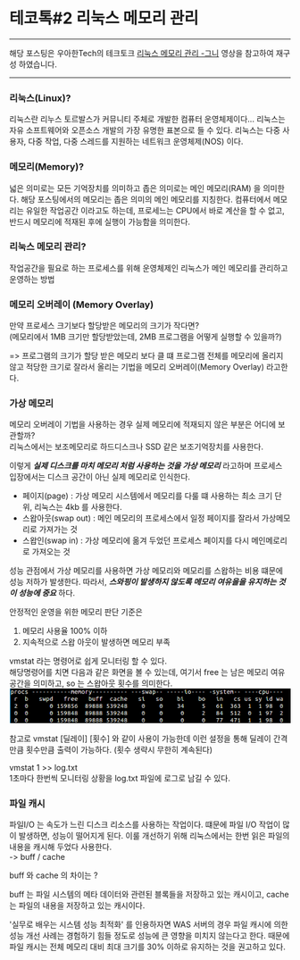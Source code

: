 # 테코톡#2 리눅스 메모리 관리

---

해당 포스팅은 우아한Tech의 테크토크 [리눅스 메모리 관리 -그니](https://www.youtube.com/watch?v=OPdjLaW0flU) 영상을 참고하여 재구성 하였습니다.

---

### 리눅스(Linux)?

리눅스란 리누스 토르발스가 커뮤니티 주체로 개발한 컴퓨터 운영체제이다... 리눅스는 자유 소프트웨어와 오픈소스 개발의 가장 유명한 표본으로 들 수 있다.
리눅스는 다중 사용자, 다중 작업, 다중 스레드를 지원하는 네트워크 운영체제(NOS) 이다.  


### 메모리(Memory)?
넓은 의미로는 모든 기억장치를 의미하고 좁은 의미로는 메인 메모리(RAM) 을 의미한다. 해당 포스팅에서의 메모리는 좁은 의미의 메인 메모리를 지칭한다.
컴퓨터에서 메모리는 유일한 작업공간 이라고도 하는데, 프로세느는 CPU에서 바로 계산을 할 수 없고, 반드시 메모리에 적재된 후에 실행이 가능함을 의미한다.


### 리눅스 메모리 관리?
작업공간을 필요로 하는 프로세스를 위해 운영체제인 리눅스가 메인 메모리를 관리하고 운영하는 방법 

### 메모리 오버레이 (Memory Overlay)
만약 프로세스 크기보다 할당받은 메모리의 크기가 작다면?  
(메모리에서 1MB 크기만 할당받았는데, 2MB 프로그램을 어떻게 실행할 수 있을까?)  

=> 프로그램의 크기가 할당 받은 메모리 보다 클 떄 프로그램 전체를 메모리에 올리지 않고 적당한 크기로 잘라서 올리는 기법을
메모리 오버레이(Memory Overlay) 라고한다.


### 가상 메모리
메모리 오버레이 기법을 사용하는 경우 실제 메모리에 적재되지 않은 부분은 어디에 보관할까?  
리눅스에서는 보조메모리로 하드디스크나 SSD 같은 보조기억장치를 사용한다. 

이렇게 **_실제 디스크를 마치 메모리 처럼 사용하는 것을 가상 메모리_** 라고하며 프로세스 입장에서는 디스크 공간이 아닌
실제 메모리로 인식한다. 

* 페이지(page) : 가상 메모리 시스템에서 메모리를 다룰 떄 사용하는 최소 크기 단위, 리눅스는 4kb 를 사용한다. 
* 스왑아웃(swap out) : 메인 메모리의 프로세스에서 일정 페이지를 잘라서 가상메모리로 가져가는 것 
* 스왑인(swap in) : 가상 메모리에 옮겨 두었던 프로세스 페이지를 다시 메인메로리로 가져오는 것 

성능 관점에서 가상 메모리를 사용하면 가상 메모리와 메모리를 스왑하는 비용 떄문에 성능 저하가 발생한다.
따라서, **_스와핑이 발생하지 않도록 메모리 여유을을 유지하는 것이 성능에 중요_** 하다. 

안정적인 운영을 위한 메모리 판단 기준은 
1. 메모리 사용율 100% 이하
2. 지속적으로 스왑 아웃이 발생하면 메모리 부족 

vmstat 라는 명령어로 쉽게 모니터링 할 수 있다.  
해당명령어를 치면 다음과 같은 화면을 볼 수 있는데, 여기서 free 는 남은 메모리 여유공간을 의미하고,
so 는 스왑아웃 횟수를 의미한다.
![vmstat](https://github.com/JadenKim940105/TIL/blob/master/techtalk/img/vmstat.png)

참고로 vmstat [딜레이] [횟수] 와 같이 사용이 가능한데 이런 설정을 통해 딜레이 간격만큼 횟수만큼 출력이 가능하다. 
(횟수 생략시 무한히 계속된다)

vmstat 1 >> log.txt   
1초마다 한번씩 모니터링 상황을 log.txt 파일에 로그로 남길 수 있다. 


### 파일 캐시
파일I/O 는 속도가 느린 디스크 리소스를 사용하는 작업이다. 떄문에 파일 I/O 작업이 많이 발생하면, 성능이 떨어지게 된다. 
이룰 개선하기 위해 리눅스에서는 한번 읽은 파일의 내용을 캐시해 두었다 사용한다.   
-> buff / cache 


buff 와 cache 의 차이는 ?

buff 는 파일 시스템의 메타 데이터와 관련된 블록들을 저장하고 있는 캐시이고, 
cache 는 파일의 내용을 저장하고 있는 캐시이다.


'실무로 배우는 시스템 성능 최적화' 를 인용하자면 WAS 서버의 경우 파일 캐시에 의한 성능 개선 사례는 
경험하기 힘들 정도로 성능에 큰 영향을 미치지 않는다고 한다. 때문에 파일 캐시는 전체 메모리 대비 최대 크기를
30% 이하로 유지하는 것을 권고하고 있다.

